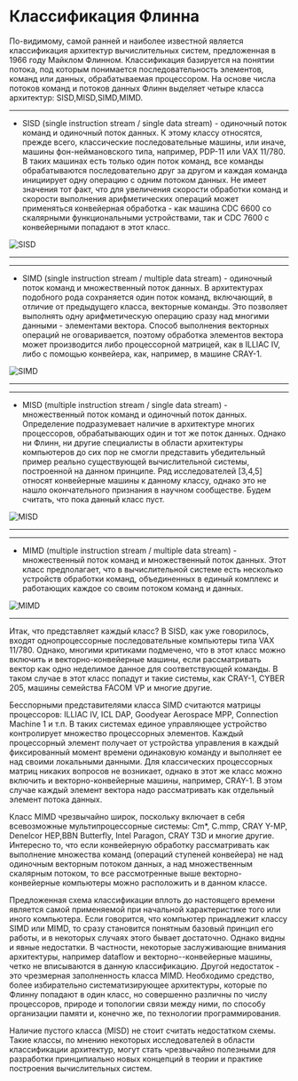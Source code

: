# Классификация Флинна

По-видимому, самой ранней и наиболее известной является классификация архитектур вычислительных систем, предложенная в 1966 году Майклом Флинном. Классификация базируется на понятии потока, под которым понимается последовательность элементов, команд или данных, обрабатываемая процессором. На основе числа потоков команд и потоков данных Флинн выделяет четыре класса архитектур: SISD,MISD,SIMD,MIMD.

***
* SISD (single instruction stream / single data stream) - одиночный поток команд и одиночный поток данных. К этому классу относятся, прежде всего, классические последовательные машины, или иначе, машины фон-неймановского типа, например, PDP-11 или VAX 11/780. В таких машинах есть только один поток команд, все команды обрабатываются последовательно друг за другом и каждая команда инициирует одну операцию с одним потоком данных. Не имеет значения тот факт, что для увеличения скорости обработки команд и скорости выполнения арифметических операций может применяться конвейерная обработка - как машина CDC 6600 со скалярными функциональными устройствами, так и CDC 7600 с конвейерными попадают в этот класс.

![SISD](/resources/imgs/t57_1.PNG)
***

***
* SIMD (single instruction stream / multiple data stream) - одиночный поток команд и множественный поток данных. В архитектурах подобного рода сохраняется один поток команд, включающий, в отличие от предыдущего класса, векторные команды. Это позволяет выполнять одну арифметическую операцию сразу над многими данными - элементами вектора. Способ выполнения векторных операций не оговаривается, поэтому обработка элементов вектора может производится либо процессорной матрицей, как в ILLIAC IV, либо с помощью конвейера, как, например, в машине CRAY-1.

![SIMD](/resources/imgs/t57_2.PNG)
***

***
* MISD (multiple instruction stream / single data stream) - множественный поток команд и одиночный поток данных. Определение подразумевает наличие в архитектуре многих процессоров, обрабатывающих один и тот же поток данных. Однако ни Флинн, ни другие специалисты в области архитектуры компьютеров до сих пор не смогли представить убедительный пример реально существующей вычислительной системы, построенной на данном принципе. Ряд исследователей [3,4,5] относят конвейерные машины к данному классу, однако это не нашло окончательного признания в научном сообществе. Будем считать, что пока данный класс пуст.

![MISD](/resources/imgs/t57_3.PNG)
***

***
* MIMD (multiple instruction stream / multiple data stream) - множественный поток команд и множественный поток данных. Этот класс предполагает, что в вычислительной системе есть несколько устройств обработки команд, объединенных в единый комплекс и работающих каждое со своим потоком команд и данных.

![MIMD](/resources/imgs/t57_4.PNG)
***

Итак, что представляет каждый класс? В SISD, как уже говорилось, входят однопроцессорные последовательные компьютеры типа VAX 11/780. Однако, многими критиками подмечено, что в этот класс можно включить и векторно-конвейерные машины, если рассматривать вектор как одно неделимое данное для соответствующей команды. В таком случае в этот класс попадут и такие системы, как CRAY-1, CYBER 205, машины семейства FACOM VP и многие другие.

Бесспорными представителями класса SIMD считаются матрицы процессоров: ILLIAC IV, ICL DAP, Goodyear Aerospace MPP, Connection Machine 1 и т.п. В таких системах единое управляющее устройство контролирует множество процессорных элементов. Каждый процессорный элемент получает от устройства управления в каждый фиксированный момент времени одинаковую команду и выполняет ее над своими локальными данными. Для классических процессорных матриц никаких вопросов не возникает, однако в этот же класс можно включить и векторно-конвейерные машины, например, CRAY-1. В этом случае каждый элемент вектора надо рассматривать как отдельный элемент потока данных.

Класс MIMD чрезвычайно широк, поскольку включает в себя всевозможные мультипроцессорные системы: Cm*, C.mmp, CRAY Y-MP, Denelcor HEP,BBN Butterfly, Intel Paragon, CRAY T3D и многие другие. Интересно то, что если конвейерную обработку рассматривать как выполнение множества команд (операций ступеней конвейера) не над одиночным векторным потоком данных, а над множественным скалярным потоком, то все рассмотренные выше векторно-конвейерные компьютеры можно расположить и в данном классе.

Предложенная схема классификации вплоть до настоящего времени является самой применяемой при начальной характеристике того или иного компьютера. Если говорится, что компьютер принадлежит классу SIMD или MIMD, то сразу становится понятным базовый принцип его работы, и в некоторых случаях этого бывает достаточно. Однако видны и явные недостатки. В частности, некоторые заслуживающие внимания архитектуры, например dataflow и векторно--конвейерные машины, четко не вписываются в данную классификацию. Другой недостаток - это чрезмерная заполненность класса MIMD. Необходимо средство, более избирательно систематизирующее архитектуры, которые по Флинну попадают в один класс, но совершенно различны по числу процессоров, природе и топологии связи между ними, по способу организации памяти и, конечно же, по технологии программирования.

Наличие пустого класса (MISD) не стоит считать недостатком схемы. Такие классы, по мнению некоторых исследователей в области классификации архитектур, могут стать чрезвычайно полезными для разработки принципиально новых концепций в теории и практике построения вычислительных систем.
